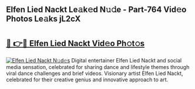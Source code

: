 ## Elfen Lied Nackt Le𝚊k𝚎d N𝚞𝚍e - Part-764 Vid𝚎o Photos Le𝚊ks jL2cX

# <h2><a href="http://fb833kh.evod.top/?m=Elfen+Lied+Nackt">🔗 👉🔴 Elfen Lied Nackt Vid𝚎o Ph𝚘t𝚘s</a></h2>

[![Elfen Lied Nackt N𝚞d𝚎s](https://i.imgur.com/8V9OHl7.gif)](http://fb833kh.evod.top/?m=Elfen+Lied+Nackt)
Digital entertainer Elfen Lied Nackt and social media sensation, celebrated for sharing dance and lifestyle themes through viral dance challenges and brief videos. Visionary artist Elfen Lied Nackt, celebrated for their creative genius and innovative approach to art. 
